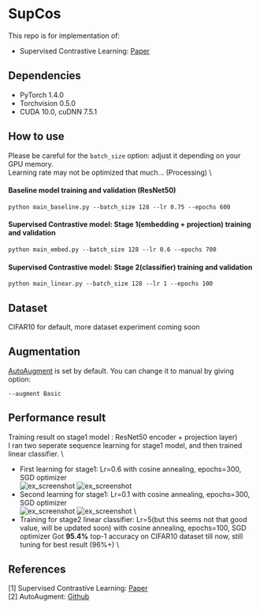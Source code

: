 # SupCos

This repo is for implementation of:
- Supervised Contrastive Learning: [Paper](https://arxiv.org/abs/2004.11362)

## Dependencies
- PyTorch 1.4.0 
- Torchvision 0.5.0
- CUDA 10.0, cuDNN 7.5.1

## How to use
Please be careful for the `batch_size` option: adjust it depending on your GPU memory. \
Learning rate may not be optimized that much... (Processing) \

#### Baseline model training and validation (ResNet50)
```
python main_baseline.py --batch_size 128 --lr 0.75 --epochs 600
```

#### Supervised Contrastive model: Stage 1(embedding + projection) training and validation
```
python main_embed.py --batch_size 128 --lr 0.6 --epochs 700
```

#### Supervised Contrastive model: Stage 2(classifier) training and validation
```
python main_linear.py --batch_size 128 --lr 1 --epochs 100
```

## Dataset
CIFAR10 for default, more dataset experiment coming soon

## Augmentation
[AutoAugment](https://arxiv.org/abs/1805.09501) is set by default. You can change it to manual by giving option:
```
--augment Basic
```

## Performance result
Training result on stage1 model : ResNet50 encoder + projection layer) \
I ran two seperate sequence learning for stage1 model, and then trained linear classifier. \

- First learning for stage1: Lr=0.6 with cosine annealing, epochs=300, SGD optimizer \
![ex_screenshot](./screenshot/stage1_lr_first.jpg)
![ex_screenshot](./screenshot/stage1_train_loss_first.jpg)
- Second learning for stage1: Lr=0.1 with cosine annealing, epochs=300, SGD optimizer \
![ex_screenshot](./screenshot/stage1_lr_second.jpg)
![ex_screenshot](./screenshot/stage1_train_loss_second.jpg)
\
- Training for stage2 linear classifier: Lr=5(but this seems not that good value, will be updated soon) with cosine annealing, epochs=100, SGD optimizer
Got **95.4%** top-1 accuracy on CIFAR10 dataset till now, still tuning for best result (96%+) \


## References
[1] Supervised Contrastive Learning: [Paper](https://arxiv.org/abs/2004.11362) \
[2] AutoAugment: [Github](https://github.com/4uiiurz1/pytorch-auto-augment)
